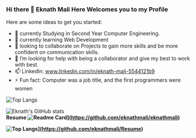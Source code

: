 ### Hi there 👋 Eknath Mali Here Welcomes you to my Profile

<!--
**eknathmali/eknathmali** is a ✨ _special_ ✨ repository because its `README.md` (this file) appears on your GitHub profile.
-->
Here are some ideas to get you started:

- 🔭 currently Studying in Second Year Computer Engineering.
- 🌱 currently learning Web Development
- 👯 looking to collaborate on Projects to gain more skills and be more confident on communication skills.
- 🤔 I’m looking for help with being a collaborator and give my best to work with best.
- 📫 Linkedln: www.linkedin.com/in/eknath-mali-5544121b9
- ⚡ Fun fact: Computer was a job title, and the first programmers were women

![Top Langs](https://github-readme-stats.vercel.app/api/top-langs/?username=eknathmali)

![Eknath's GitHub stats](https://github-readme-stats.vercel.app/api?username=eknathmali&show_icons=true&theme=blue-green)
               <br><b> Resume<b>
![Readme Card](https://github.com/eknathmali/eknathmaliusername=eknathmali&repo=eknathmali)](https://github.com/eknathmali/eknathmali)

                                   
![Top Langs](https://github.com/eknathmali/Resume/top-langs/?username=eknathmali&exclude_repo=Resume,eknathmali.github.io)](https://github.com/eknathmali/Resume)

